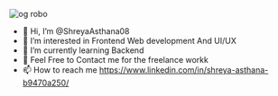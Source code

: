 

![og robo](https://github.com/user-attachments/assets/2a947d8f-6037-49d6-8a57-9d4bf664a55e)



- 👋 Hi, I’m @ShreyaAsthana08
- 👀 I’m interested in Frontend Web development And UI/UX
- 🌱 I’m currently learning Backend
- 💞️ Feel Free to Contact me for the freelance workk
- 📫 How to reach me  https://www.linkedin.com/in/shreya-asthana-b9470a250/

<!---
ShreyaAsthana08/ShreyaAsthana08 is a ✨ special ✨ repository because its `README.md` (this file) appears on your GitHub profile.
You can click the Preview link to take a look at your changes.
--->
